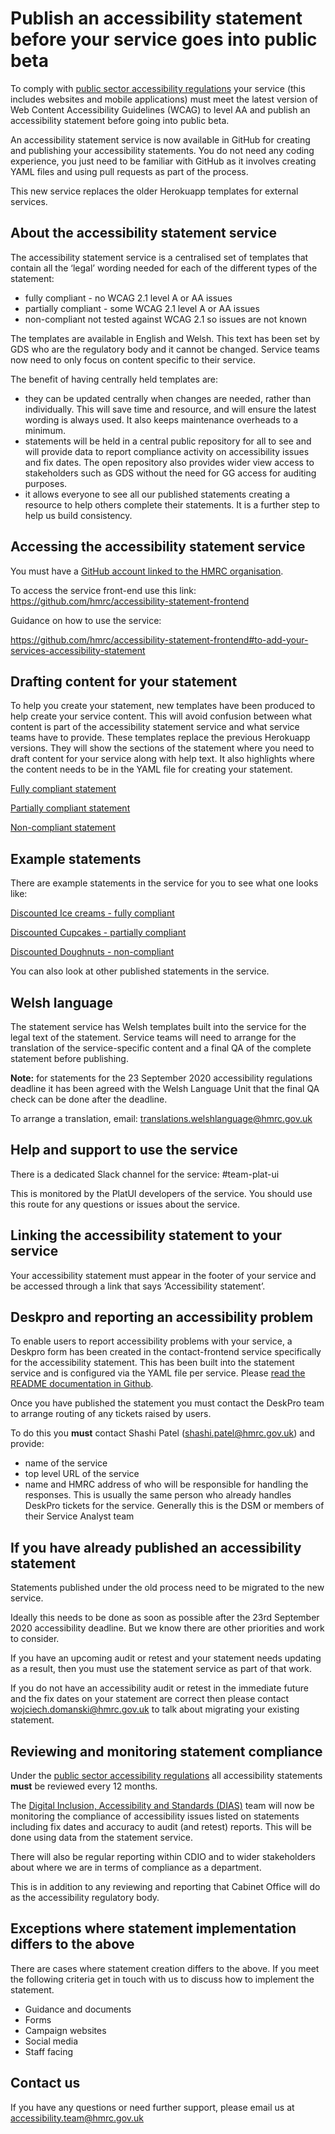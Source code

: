 # Publish an accessibility statement before your service goes into public beta

To comply with [public sector accessibility regulations](https://confluence.tools.tax.service.gov.uk/display/DISC/Regulations+to+make+public+sector+websites+and+mobile+applications+accessible) your service (this includes websites and mobile applications) must meet the latest version of Web Content Accessibility Guidelines (WCAG) to level AA and publish an accessibility statement before going into public beta.

An accessibility statement service is now available in GitHub for creating and publishing your accessibility statements. You do not need any coding experience, you just need to be familiar with GitHub as it involves creating YAML files and using pull requests as part of the process.

This new service replaces the older Herokuapp templates for external services.

## About the accessibility statement service

The accessibility statement service is a centralised set of templates that contain all the ‘legal’ wording needed for each of the different types of the statement:

- fully compliant - no WCAG 2.1 level A or AA issues
- partially compliant - some WCAG 2.1 level A or AA issues
- non-compliant not tested against WCAG 2.1 so issues are not known

The templates are available in English and Welsh. This text has been set by GDS who are the regulatory body and it cannot be changed. Service teams now need to only focus on content specific to their service.

The benefit of having centrally held templates are:

- they can be updated centrally when changes are needed, rather than individually. This will save time and resource, and will ensure the latest wording is always used. It also keeps maintenance overheads to a minimum.
- statements will be held in a central public repository for all to see and will provide data to report compliance activity on accessibility issues and fix dates. The open repository also provides wider view access to stakeholders such as GDS without the need for GG access for auditing purposes.
- it allows everyone to see all our published statements creating a resource to help others complete their statements. It is a further step to help us build consistency.

## Accessing the accessibility statement service

You must have a [GitHub account linked to the HMRC organisation](https://docs.tax.service.gov.uk/mdtp-handbook/documentation/manage-users-teams-services/manage-users/add-a-user-to-hmrc-on-github.html).

To access the service front-end use this link: https://github.com/hmrc/accessibility-statement-frontend

Guidance on how to use the service:

https://github.com/hmrc/accessibility-statement-frontend#to-add-your-services-accessibility-statement

## Drafting content for your statement

To help you create your statement, new templates have been produced to help create your service content. This will avoid confusion between what content is part of the accessibility statement service and what service teams have to provide. These templates replace the previous Herokuapp versions. They will show the sections of the statement where you need to draft content for your service along with help text. It also highlights where the content needs to be in the YAML file for creating your statement.

[Fully compliant statement](https://docs.google.com/document/d/1ooO9o1Awc8xEsSTcijGncHgKPm0nhWiX0y0qiFR_cls/edit?usp=sharing)

[Partially compliant statement](https://docs.google.com/document/d/1UZUTlsjypuZCtq6BP41kv_hW5l8WYg_a3J95TrsZhhs/edit?usp=sharing)

[Non-compliant statement](https://docs.google.com/document/d/1TyGLhG29Zw18fTlDIYbQJKWaavjLVjkqRDLl_dqmwfI/edit?usp=sharing)

## Example statements

There are example statements in the service for you to see what one looks like:

[Discounted Ice creams - fully compliant](https://www.qa.tax.service.gov.uk/accessibility-statement/example-fully-compliant)

[Discounted Cupcakes - partially compliant](https://www.qa.tax.service.gov.uk/accessibility-statement/example-partially-compliant)

[Discounted Doughnuts - non-compliant](https://www.qa.tax.service.gov.uk/accessibility-statement/example-non-compliant)

You can also look at other published statements in the service.

## Welsh language

The statement service has Welsh templates built into the service for the legal text of the statement. Service teams will need to arrange for the translation of the service-specific content and a final QA of the complete statement before publishing.

**Note:** for statements for the 23 September 2020 accessibility regulations deadline it has been agreed with the Welsh Language Unit that the final QA check can be done after the deadline.

To arrange a translation, email: [translations.welshlanguage@hmrc.gov.uk](mailto:translations.welshlanguage@hmrc.gov.uk)

## Help and support to use the service

There is a dedicated Slack channel for the service: #team-plat-ui

This is monitored by the PlatUI developers of the service. You should use this route for any questions or issues about the service.

## Linking the accessibility statement to your service

Your accessibility statement must appear in the footer of your service and be accessed through a link that says ‘Accessibility statement’.

## Deskpro and reporting an accessibility problem

To enable users to report accessibility problems with your service, a Deskpro form has been created in the contact-frontend service specifically for the accessibility statement. This has been built into the statement service and is configured via the YAML file per service. Please [read the README documentation in Github](https://github.com/hmrc/accessibility-statement-frontend#to-add-your-services-accessibility-statement).

Once you have published the statement you must contact the DeskPro team to arrange routing of any tickets raised by users.

To do this you **must** contact Shashi Patel ([shashi.patel@hmrc.gov.uk](mail:shashi.patel@hmrc.gov.uk)) and provide:

- name of the service
- top level URL of the service
- name and HMRC address of who will be responsible for handling the responses. This is usually the same person who already handles DeskPro tickets for the service. Generally this is the DSM or members of their Service Analyst team

## If you have already published an accessibility statement

Statements published under the old process need to be migrated to the new service.

Ideally this needs to be done as soon as possible after the 23rd September 2020 accessibility deadline. But we know there are other priorities and work to consider.  

If you have an upcoming audit or retest and your statement needs updating as a result, then you must use the statement service as part of that work.

If you do not have an accessibility audit or retest in the immediate future and the fix dates on your statement are correct then please contact [wojciech.domanski@hmrc.gov.uk](mailto:wojciech.domanski@hmrc.gov.uk) to talk about migrating your existing statement.

## Reviewing and monitoring statement compliance

Under the [public sector accessibility regulations](https://confluence.tools.tax.service.gov.uk/display/DISC/Regulations+to+make+public+sector+websites+and+mobile+applications+accessible) all accessibility statements **must** be reviewed every 12 months.

The [Digital Inclusion, Accessibility and Standards (DIAS)](https://confluence.tools.tax.service.gov.uk/display/DISC/Digital+Inclusion+and+Accessibility+Standards) team will now be monitoring the compliance of accessibility issues listed on statements including fix dates and accuracy to audit (and retest) reports. This will be done using data from the statement service.

There will also be regular reporting within CDIO and to wider stakeholders about where we are in terms of compliance as a department.

This is in addition to any reviewing and reporting that Cabinet Office will do as the accessibility regulatory body.

## Exceptions where statement implementation differs to the above

There are cases where statement creation differs to the above. If you meet the following criteria get in touch with us to discuss how to implement the statement.

- Guidance and documents
- Forms
- Campaign websites
- Social media
- Staff facing

## Contact us

If you have any questions or need further support, please email us at [accessibility.team@hmrc.gov.uk](accessibility.team@hmrc.gov.uk)
